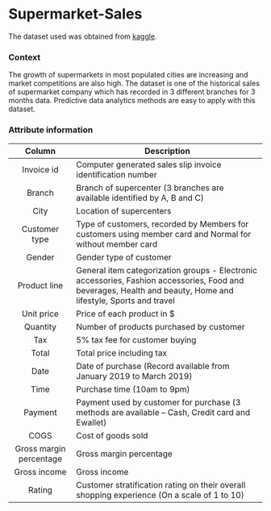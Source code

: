# Supermarket-Sales

The dataset used was obtained from [kaggle](https://www.kaggle.com/mahmoudeletrby/supermarket).

### Context
The growth of supermarkets in most populated cities are increasing and market competitions are also high. The dataset is one of the historical sales of supermarket company which has recorded in 3 different branches for 3 months data. Predictive data analytics methods are easy to apply with this dataset.

### Attribute information
| Column   | Description  |
| :------------:|--------------------------------------------------------------|
|Invoice id | Computer generated sales slip invoice identification number|
|Branch | Branch of supercenter (3 branches are available identified by A, B and C)|
|City | Location of supercenters|
|Customer type | Type of customers, recorded by Members for customers using member card and Normal for without member card|
|Gender | Gender type of customer|
|Product line | General item categorization groups - Electronic accessories, Fashion accessories, Food and beverages, Health and beauty, Home and lifestyle, Sports and travel|
|Unit price | Price of each product in $ |
|Quantity | Number of products purchased by customer |
|Tax | 5% tax fee for customer buying|
|Total | Total price including tax|
|Date | Date of purchase (Record available from January 2019 to March 2019) |
|Time | Purchase time (10am to 9pm)|
|Payment | Payment used by customer for purchase (3 methods are available – Cash, Credit card and Ewallet)|
|COGS | Cost of goods sold|
|Gross margin percentage | Gross margin percentage|
|Gross income | Gross income|
|Rating | Customer stratification rating on their overall shopping experience (On a scale of 1 to 10)|
